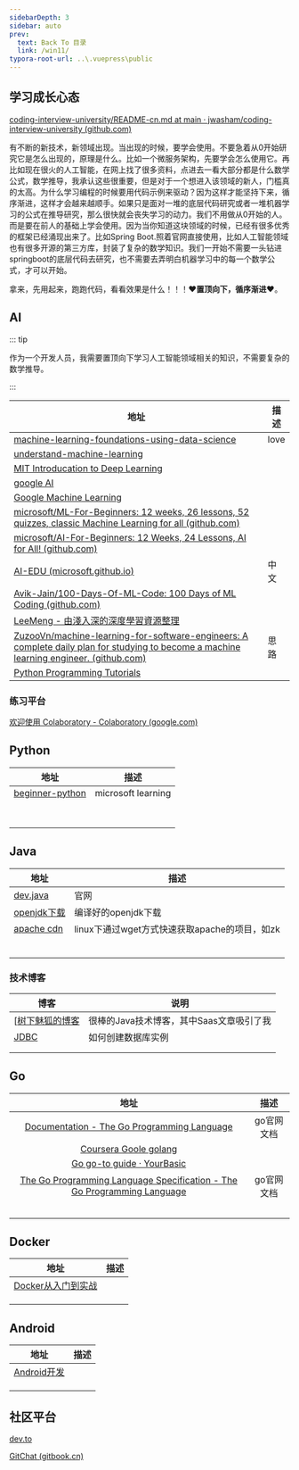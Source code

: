 ```yaml
---
sidebarDepth: 3
sidebar: auto
prev:
  text: Back To 目录
  link: /win11/
typora-root-url: ..\.vuepress\public
---
```








## 学习成长心态

[coding-interview-university/README-cn.md at main · jwasham/coding-interview-university (github.com)](https://github.com/jwasham/coding-interview-university/blob/main/translations/README-cn.md)

有不断的新技术，新领域出现。当出现的时候，要学会使用。不要急着从0开始研究它是怎么出现的，原理是什么。比如一个微服务架构，先要学会怎么使用它。再比如现在很火的人工智能，在网上找了很多资料，点进去一看大部分都是什么数学公式，数学推导，我承认这些很重要，但是对于一个想进入该领域的新人，门槛真的太高。为什么学习编程的时候要用代码示例来驱动？因为这样才能坚持下来，循序渐进，这样才会越来越顺手。如果只是面对一堆的底层代码研究或者一堆机器学习的公式在推导研究，那么很快就会丧失学习的动力。我们不用做从0开始的人。而是要在前人的基础上学会使用。因为当你知道这块领域的时候，已经有很多优秀的框架已经涌现出来了。比如Spring Boot.照着官网直接使用，比如人工智能领域也有很多开源的第三方库，封装了复杂的数学知识。我们一开始不需要一头钻进springboot的底层代码去研究，也不需要去弄明白机器学习中的每一个数学公式，才可以开始。

拿来，先用起来，跑跑代码，看看效果是什么！！！❤️**置顶向下，循序渐进**❤️。

## AI

::: tip

作为一个开发人员，我需要置顶向下学习人工智能领域相关的知识，不需要复杂的数学推导。

:::

| 地址                                                         | 描述 |
| ------------------------------------------------------------ | ---- |
| [machine-learning-foundations-using-data-science](https://learn.microsoft.com/zh-cn/training/paths/machine-learning-foundations-using-data-science/) | love |
| [understand-machine-learning](https://learn.microsoft.com/zh-cn/training/paths/understand-machine-learning/) |      |
| [MIT Introducation to Deep Learning](http://introtodeeplearning.com/) |      |
| [google AI](https://ai.google/education/)                    |      |
| [Google Machine Learning](https://developers.google.com/machine-learning/crash-course?hl=zh-cn) |      |
| [microsoft/ML-For-Beginners: 12 weeks, 26 lessons, 52 quizzes, classic Machine Learning for all (github.com)](https://github.com/microsoft/ML-For-Beginners) |      |
| [microsoft/AI-For-Beginners: 12 Weeks, 24 Lessons, AI for All! (github.com)](https://github.com/microsoft/AI-For-Beginners) |      |
| [AI-EDU (microsoft.github.io)](https://microsoft.github.io/ai-edu/index.html) | 中文 |
| [Avik-Jain/100-Days-Of-ML-Code: 100 Days of ML Coding (github.com)](https://github.com/Avik-Jain/100-Days-Of-ML-Code) |      |
| [LeeMeng - 由淺入深的深度學習資源整理](https://leemeng.tw/deep-learning-resources.html) |      |
| [ZuzooVn/machine-learning-for-software-engineers: A complete daily plan for studying to become a machine learning engineer. (github.com)](https://github.com/ZuzooVn/machine-learning-for-software-engineers) | 思路 |
| [Python Programming Tutorials](https://pythonprogramming.net/machine-learning-tutorial-python-introduction/) |      |



### 练习平台

[欢迎使用 Colaboratory - Colaboratory (google.com)](https://colab.research.google.com/)



## Python

| 地址                                                         | 描述               |
| ------------------------------------------------------------ | ------------------ |
| [beginner-python](https://learn.microsoft.com/en-au/training/paths/beginner-python/) | microsoft learning |
|                                                              |                    |
|                                                              |                    |
|                                                              |                    |
|                                                              |                    |
|                                                              |                    |
|                                                              |                    |
|                                                              |                    |
|                                                              |                    |



## Java

| 地址 | 描述 |
| ---- | ---- |
| [dev.java](https://dev.java/) | 官网 |
| [openjdk下载](https://adoptium.net/zh-CN/) | 编译好的openjdk下载 |
| [apache cdn](https://dlcdn.apache.org/) | linux下通过wget方式快速获取apache的项目，如zk |
|  |      |
|      |      |
|      |      |
|      |      |
|      |      |
|      |      |

### 技术博客

| 博客 | 说明 |
| ---- | ---- |
| [[树下魅狐的博客](https://www.ramostear.com/) | 很棒的Java技术博客，其中Saas文章吸引了我 |
| [JDBC](https://doc.yonyoucloud.com/doc/wiki/project/jdbc/create-database.html) | 如何创建数据库实例 |
|      |      |
|      |      |



## Go

|                             地址                             |    描述    |
| :----------------------------------------------------------: | :--------: |
| [Documentation - The Go Programming Language](https://go.dev/doc/) | go官网文档 |
| [Coursera Goole golang](https://www.coursera.org/specializations/google-golang) |            |
| [Go go-to guide · YourBasic](https://yourbasic.org/golang/)  |            |
| [The Go Programming Language Specification - The Go Programming Language](https://go.dev/ref/spec) | go官网文档 |
|                                                              |            |
|                                                              |            |
|                                                              |            |
|                                                              |            |
|                                                              |            |





## Docker

|                             地址                             | 描述 |
| :----------------------------------------------------------: | :--: |
| [Docker从入门到实战](https://yeasy.gitbook.io/docker_practice/) |      |
|                                                              |      |
|                                                              |      |
|                                                              |      |





## Android

| 地址 | 描述 |
| :--: | :--: |
| [Android开发](https://developer.android.com/?hl=zh-cn) |      |
|      |      |
|      |      |
|      |      |







## 社区平台

[dev.to](https://dev.to/)

[GitChat (gitbook.cn)](https://gitbook.cn/)

